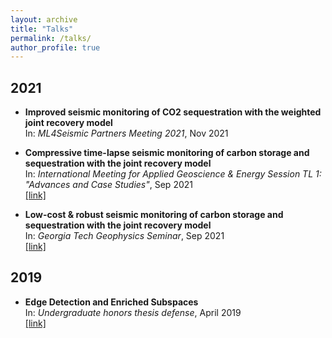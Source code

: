 ```yaml
---
layout: archive
title: "Talks"
permalink: /talks/
author_profile: true
---
```


## 2021

* **Improved seismic monitoring of CO2 sequestration with the weighted joint recovery model**       
In: *ML4Seismic Partners Meeting 2021*, Nov 2021

* **Compressive time-lapse seismic monitoring of carbon storage and sequestration with the joint recovery model**          
In: *International Meeting for Applied Geoscience & Energy Session TL 1: "Advances and Case Studies"*, Sep 2021      
[[link]](https://slim.gatech.edu/Publications/Public/Conferences/SEG/2021/yin2021SEGcts/yin2021SEGcts.html)    

* **Low-cost & robust seismic monitoring of carbon storage and sequestration with the joint recovery model**          
In: *Georgia Tech Geophysics Seminar*, Sep 2021      
[[link]](https://slim.gatech.edu/Publications/Public/Conferences/SEG/2021/yin2021SEGcts/yin2021SEGcts.html)     

## 2019

* **Edge Detection and Enriched Subspaces**        
In: *Undergraduate honors thesis defense*, April 2019    
[[link]](https://etd.library.emory.edu/concern/etds/7w62f916x?locale=en)
